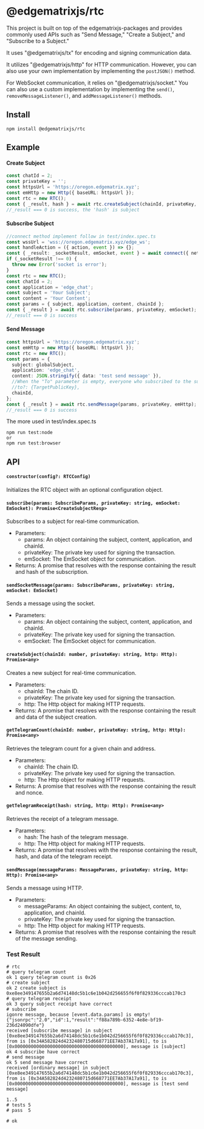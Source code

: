# @edgematrixjs/rtc

This project is built on top of the edgematrixjs-packages and provides commonly used APIs such as "Send Message," "Create a Subject," and "Subscribe to a Subject."

It uses "@edgematrixjs/tx" for encoding and signing communication data.

It utilizes "@edgematrixjs/http" for HTTP communication. However, you can also use your own implementation by implementing the `postJSON()` method.

For WebSocket communication, it relies on "@edgematrixjs/socket." You can also use a custom implementation by implementing the `send()`, `removeMessageListener()`, and `addMessageListener()` methods.

## Install

`npm install @edgematrixjs/rtc`

## Example

#### Create Subject

```typescript
const chatId = 2;
const privateKey = '';
const httpsUrl = 'https://oregon.edgematrix.xyz';
const emHttp = new Http({ baseURL: httpsUrl });
const rtc = new RTC();
const { _result, hash } = await rtc.createSubject(chainId, privateKey, emHttp);
//_result === 0 is success, the 'hash' is subject
```

#### Subscribe Subject

```typescript
//connect method implement follow in test/index.spec.ts
const wssUrl = 'wss://oregon.edgematrix.xyz/edge_ws';
const handleAction = ({ action, event }) => {};
const { _result: _socketResult, emSocket, event } = await connect({ network: wssUrl, callback: handleAction });
if (_socketResult !== 0) {
  throw new Error('socket is error');
}
const rtc = new RTC();
const chatId = 2;
const application = 'edge_chat';
const subject = 'Your Subject';
const content = 'Your Content';
const params = { subject, application, content, chainId };
const { _result } = await rtc.subscribe(params, privateKey, emSocket);
//_result === 0 is success
```

#### Send Message

```typescript
const httpsUrl = 'https://oregon.edgematrix.xyz';
const emHttp = new Http({ baseURL: httpsUrl });
const rtc = new RTC();
const params = {
  subject: globalSubject,
  application: 'edge_chat',
  content: JSON.stringify({ data: 'test send message' }),
  //When the "To" parameter is empty, everyone who subscribed to the subject will receive your message
  //to?: {TargetPublicKey},
  chainId,
};
const { _result } = await rtc.sendMessage(params, privateKey, emHttp);
//_result === 0 is success
```

The more used in test/index.spec.ts

```command
npm run test:node
or
npm run test:browser
```

## API

#### `constructor(config?: RTCConfig)`

Initializes the RTC object with an optional configuration object.

#### `subscribe(params: SubscribeParams, privateKey: string, emSocket: EmSocket): Promise<CreateSubjectResp>`

Subscribes to a subject for real-time communication.

- Parameters:
  - params: An object containing the subject, content, application, and chainId.
  - privateKey: The private key used for signing the transaction.
  - emSocket: The EmSocket object for communication.
- Returns: A promise that resolves with the response containing the result and hash of the subscription.

#### `sendSocketMessage(params: SubscribeParams, privateKey: string, emSocket: EmSocket)`

Sends a message using the socket.

- Parameters:
  - params: An object containing the subject, content, application, and chainId.
  - privateKey: The private key used for signing the transaction.
  - emSocket: The EmSocket object for communication.

#### `createSubject(chainId: number, privateKey: string, http: Http): Promise<any>`

Creates a new subject for real-time communication.

- Parameters:
  - chainId: The chain ID.
  - privateKey: The private key used for signing the transaction.
  - http: The Http object for making HTTP requests.
- Returns: A promise that resolves with the response containing the result and data of the subject creation.

#### `getTelegramCount(chainId: number, privateKey: string, http: Http): Promise<any>`

Retrieves the telegram count for a given chain and address.

- Parameters:
  - chainId: The chain ID.
  - privateKey: The private key used for signing the transaction.
  - http: The Http object for making HTTP requests.
- Returns: A promise that resolves with the response containing the result and nonce.

#### `getTelegramReceipt(hash: string, http: Http): Promise<any>`

Retrieves the receipt of a telegram message.

- Parameters:
  - hash: The hash of the telegram message.
  - http: The Http object for making HTTP requests.
- Returns: A promise that resolves with the response containing the result, hash, and data of the telegram receipt.

#### `sendMessage(messageParams: MessageParams, privateKey: string, http: Http): Promise<any>`

Sends a message using HTTP.

- Parameters:
  - messageParams: An object containing the subject, content, to, application, and chainId.
  - privateKey: The private key used for signing the transaction.
  - http: The Http object for making HTTP requests.
- Returns: A promise that resolves with the response containing the result of the message sending.

### Test Result

```
# rtc
# query telegram count
ok 1 query telegram count is 0x26
# create subject
ok 2 create subject is 0xe8ee349147655b2a6d74148dc5b1c6e1b042d256655f6f0f829336cccab170c3
# query telegram receipt
ok 3 query subject receipt have correct
# subscribe
igonre message, because [event.data.params] is empty! {"jsonrpc":"2.0","id":1,"result":"f88a789b-6352-4e8e-bf19-236d24090dfe"}
received [subscribe message] in subject [0xe8ee349147655b2a6d74148dc5b1c6e1b042d256655f6f0f829336cccab170c3], from is [0x34A582824d4232480715d668771EE7Ab37A17a91], to is [0x0000000000000000000000000000000000000000], message is [subject]
ok 4 subscribe have correct
# send message
ok 5 send message have correct
received [ordinary message] in subject [0xe8ee349147655b2a6d74148dc5b1c6e1b042d256655f6f0f829336cccab170c3], from is [0x34A582824d4232480715d668771EE7Ab37A17a91], to is [0x0000000000000000000000000000000000000000], message is [test send message]

1..5
# tests 5
# pass  5

# ok
```
